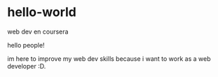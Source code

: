 # hello-world
web dev en coursera

hello people!

im here to improve my web dev skills because i want to work as a web developer :D.
